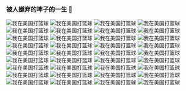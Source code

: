 ### 被人嫌弃的坤子的一生 👋

<!--
**Moputer/Moputer** is a ✨ _special_ ✨ repository because its `README.md` (this file) appears on your GitHub profile.

Here are some ideas to get you started:

- 🔭 I’m currently working on ...
- 🌱 I’m currently learning ...
- 👯 I’m looking to collaborate on ...
- 🤔 I’m looking for help with ...
- 💬 Ask me about ...
- 📫 How to reach me: ...
- 😄 Pronouns: ...
- ⚡ Fun fact: ...
-->
![我在美国打篮球](https://upload-images.jianshu.io/upload_images/9305757-2663249dffd36060.gif?imageMogr2/auto-orient/strip)
![我在美国打篮球](https://upload-images.jianshu.io/upload_images/9305757-2663249dffd36060.gif?imageMogr2/auto-orient/strip)
![我在美国打篮球](https://upload-images.jianshu.io/upload_images/9305757-2663249dffd36060.gif?imageMogr2/auto-orient/strip)
![我在美国打篮球](https://upload-images.jianshu.io/upload_images/9305757-2663249dffd36060.gif?imageMogr2/auto-orient/strip)
![我在美国打篮球](https://upload-images.jianshu.io/upload_images/9305757-2663249dffd36060.gif?imageMogr2/auto-orient/strip)
![我在美国打篮球](https://upload-images.jianshu.io/upload_images/9305757-2663249dffd36060.gif?imageMogr2/auto-orient/strip)
![我在美国打篮球](https://upload-images.jianshu.io/upload_images/9305757-2663249dffd36060.gif?imageMogr2/auto-orient/strip)
![我在美国打篮球](https://upload-images.jianshu.io/upload_images/9305757-2663249dffd36060.gif?imageMogr2/auto-orient/strip)
![我在美国打篮球](https://upload-images.jianshu.io/upload_images/9305757-2663249dffd36060.gif?imageMogr2/auto-orient/strip)
![我在美国打篮球](https://upload-images.jianshu.io/upload_images/9305757-2663249dffd36060.gif?imageMogr2/auto-orient/strip)
![我在美国打篮球](https://upload-images.jianshu.io/upload_images/9305757-2663249dffd36060.gif?imageMogr2/auto-orient/strip)
![我在美国打篮球](https://upload-images.jianshu.io/upload_images/9305757-2663249dffd36060.gif?imageMogr2/auto-orient/strip)
![我在美国打篮球](https://upload-images.jianshu.io/upload_images/9305757-2663249dffd36060.gif?imageMogr2/auto-orient/strip)
![我在美国打篮球](https://upload-images.jianshu.io/upload_images/9305757-2663249dffd36060.gif?imageMogr2/auto-orient/strip)
![我在美国打篮球](https://upload-images.jianshu.io/upload_images/9305757-2663249dffd36060.gif?imageMogr2/auto-orient/strip)
![我在美国打篮球](https://upload-images.jianshu.io/upload_images/9305757-2663249dffd36060.gif?imageMogr2/auto-orient/strip)
![我在美国打篮球](https://upload-images.jianshu.io/upload_images/9305757-2663249dffd36060.gif?imageMogr2/auto-orient/strip)
![我在美国打篮球](https://upload-images.jianshu.io/upload_images/9305757-2663249dffd36060.gif?imageMogr2/auto-orient/strip)
![我在美国打篮球](https://upload-images.jianshu.io/upload_images/9305757-2663249dffd36060.gif?imageMogr2/auto-orient/strip)
![我在美国打篮球](https://upload-images.jianshu.io/upload_images/9305757-2663249dffd36060.gif?imageMogr2/auto-orient/strip)
![我在美国打篮球](https://upload-images.jianshu.io/upload_images/9305757-2663249dffd36060.gif?imageMogr2/auto-orient/strip)
![我在美国打篮球](https://upload-images.jianshu.io/upload_images/9305757-2663249dffd36060.gif?imageMogr2/auto-orient/strip)
![我在美国打篮球](https://upload-images.jianshu.io/upload_images/9305757-2663249dffd36060.gif?imageMogr2/auto-orient/strip)
![我在美国打篮球](https://upload-images.jianshu.io/upload_images/9305757-2663249dffd36060.gif?imageMogr2/auto-orient/strip)
![我在美国打篮球](https://upload-images.jianshu.io/upload_images/9305757-2663249dffd36060.gif?imageMogr2/auto-orient/strip)
![我在美国打篮球](https://upload-images.jianshu.io/upload_images/9305757-2663249dffd36060.gif?imageMogr2/auto-orient/strip)
![我在美国打篮球](https://upload-images.jianshu.io/upload_images/9305757-2663249dffd36060.gif?imageMogr2/auto-orient/strip)
![我在美国打篮球](https://upload-images.jianshu.io/upload_images/9305757-2663249dffd36060.gif?imageMogr2/auto-orient/strip)
![我在美国打篮球](https://upload-images.jianshu.io/upload_images/9305757-2663249dffd36060.gif?imageMogr2/auto-orient/strip)
![我在美国打篮球](https://upload-images.jianshu.io/upload_images/9305757-2663249dffd36060.gif?imageMogr2/auto-orient/strip)
![我在美国打篮球](https://upload-images.jianshu.io/upload_images/9305757-2663249dffd36060.gif?imageMogr2/auto-orient/strip)
![我在美国打篮球](https://upload-images.jianshu.io/upload_images/9305757-2663249dffd36060.gif?imageMogr2/auto-orient/strip)
![我在美国打篮球](https://upload-images.jianshu.io/upload_images/9305757-2663249dffd36060.gif?imageMogr2/auto-orient/strip)
![我在美国打篮球](https://upload-images.jianshu.io/upload_images/9305757-2663249dffd36060.gif?imageMogr2/auto-orient/strip)
![我在美国打篮球](https://upload-images.jianshu.io/upload_images/9305757-2663249dffd36060.gif?imageMogr2/auto-orient/strip)
![我在美国打篮球](https://upload-images.jianshu.io/upload_images/9305757-2663249dffd36060.gif?imageMogr2/auto-orient/strip)
